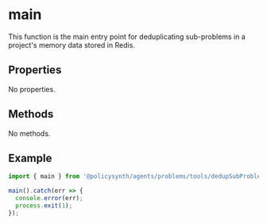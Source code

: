 # main

This function is the main entry point for deduplicating sub-problems in a project's memory data stored in Redis.

## Properties

No properties.

## Methods

No methods.

## Example

```typescript
import { main } from '@policysynth/agents/problems/tools/dedupSubProblems.js';

main().catch(err => {
  console.error(err);
  process.exit(1);
});
```